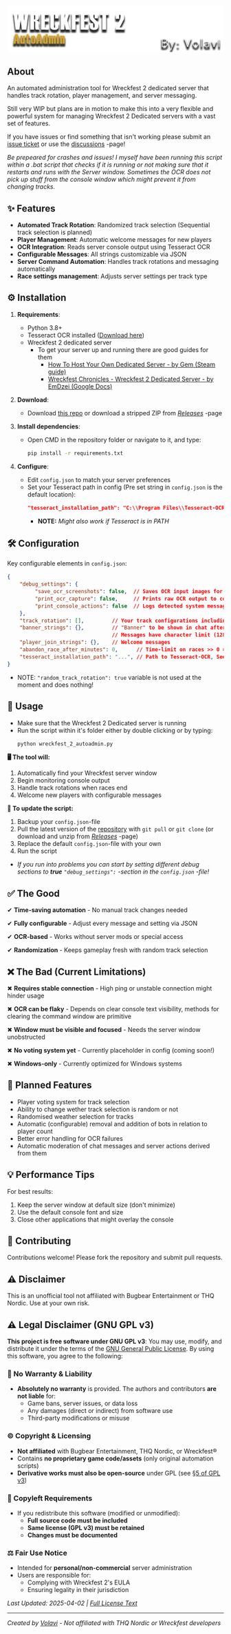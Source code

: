 
![Script banner](images/wreckfest2_autoadmin_script_banner.png)

## About

An automated administration tool for Wreckfest 2 dedicated server that handles track rotation, player management, and server messaging.

Still very WIP but plans are in motion to make this into a very flexible and powerful system for managing Wreckfest 2 Dedicated servers with a vast set of features.

If you have issues or find something that isn't working please submit an [issue ticket](https://github.com/Volavi/Wreckfest-2-Autoadmin/issues) or use the [discussions](https://github.com/Volavi/Wreckfest-2-Autoadmin/discussions) -page!

*Be prepeared for crashes and issues! I myself have been running this script within a .bat script that checks if it is running or not making sure that it restarts and runs with the Server window. Sometimes the OCR does not pick up stuff from the console window which might prevent it from changing tracks.*

## ✨ Features

- **Automated Track Rotation**: Randomized track selection (Sequential track selection is planned)
- **Player Management**: Automatic welcome messages for new players
- **OCR Integration**: Reads server console output using Tesseract OCR
- **Configurable Messages**: All strings customizable via JSON
- **Server Command Automation**: Handles track rotations and messaging automatically
- **Race settings management**: Adjusts server settings per track type

## ⚙️ Installation

1. **Requirements**:
   - Python 3.8+
   - Tesseract OCR installed ([Download here](https://github.com/UB-Mannheim/tesseract/wiki))
   - Wreckfest 2 dedicated server
      - To get your server up and running there are good guides for them
         - [How To Host Your Own Dedicated Server - by Gem (Steam guide)](https://steamcommunity.com/sharedfiles/filedetails/?id=3448545991)
         - [Wreckfest Chronicles - Wreckfest 2 Dedicated Server - by EmDzei (Google Docs)](https://docs.google.com/spreadsheets/d/1r-q9IpdwF9FcYfy9OMheju524rcyO-Vq4_4lX5uB-jc/edit?gid=0#gid=0)
  
2. **Download**: 
   - Download [this repo](https://github.com/Volavi/Wreckfest-2-Autoadmin/archive/refs/heads/main.zip) or download a stripped ZIP from [*Releases*](https://github.com/Volavi/Wreckfest-2-Autoadmin/releases) -page

3. **Install dependencies**:
   - Open CMD in the repository folder or navigate to it, and type:
      ```bash
      pip install -r requirements.txt
      ```
5. **Configure**:
   - Edit `config.json` to match your server preferences
   - Set your Tesseract path in config (Pre set string in `config.json` is the default location):
     ```json
     "tesseract_installation_path": "C:\\Program Files\\Tesseract-OCR\\tesseract.exe"
     ```
      - **NOTE:** *Might also work if Tesseract is in PATH*

## 🛠️ Configuration

   Key configurable elements in `config.json`:
   ```json
   {
       "debug_settings": {
            "save_ocr_screenshots": false,  // Saves OCR input images for debugging
            "print_ocr_capture": false,     // Prints raw OCR output to console
            "print_console_actions": false  // Logs detected system messages
       },
       "track_rotation": [],         // Your track configurations including: laps, bots, damage, etc...
       "banner_strings": {},         // "Banner" to be shown in chat after every race
                                     // Messages have character limit (128)
       "player_join_strings": {},    // Welcome messages
       "abandon_race_after_minutes": 0,      // Time-limit on races >> 0 = no time limit
       "tesseract_installation_path": "...", // Path to Tesseract-OCR, See: "Requirements"
   }
   ```
   - NOTE: `"random_track_rotation": true` variable is not used at the moment and does nothing!
     
## 🚀 Usage

   - Make sure that the Wreckfest 2 Dedicated server is running
   - Run the script within it's folder either by double clicking or by typing:
      ```bash
      python wreckfest_2_autoadmin.py
      ```
   **🖥️ The tool will:**
   
   1. Automatically find your Wreckfest server window
   2. Begin monitoring console output
   3. Handle track rotations when races end
   4. Welcome new players with configurable messages

   **🔄 To update the script:**

   1. Backup your `config.json`-file
   2. Pull the latest version of the [repository](https://github.com/Volavi/Wreckfest-2-Autoadmin/archive/refs/heads/main.zip) with `git pull` or `git clone` (or download and unzip from [*Releases*](https://github.com/Volavi/Wreckfest-2-Autoadmin/releases) -page)
   3. Replace the default `config.json`-file with your own
   4. Run the script

   - *If you run into problems you can start by setting different debug sections to **true** `"debug_settings":` -section in the `config.json` -file!*

## ✅ The Good
   
   ✔ **Time-saving automation** - No manual track changes needed
   
   ✔ **Fully configurable** - Adjust every message and setting via JSON
   
   ✔ **OCR-based** - Works without server mods or special access
   
   ✔ **Randomization** - Keeps gameplay fresh with random track selection

## ❌ The Bad (Current Limitations)

   ✖ **Requires stable connection** - High ping or unstable connection might hinder usage

   ✖ **OCR can be flaky** - Depends on clear console text visibility, methods for clearing the command window are primitive
   
   ✖ **Window must be visible and focused** - Needs the server window unobstructed
   
   ✖ **No voting system yet** - Currently placeholder in config (coming soon!)
   
   ✖ **Windows-only** - Currently optimized for Windows systems

## 🔮 Planned Features

  - Player voting system for track selection
  - Ability to change wether track selection is random or not
  - Randomised weather selection for tracks
  - Automatic (configurable) removal and addition of bots in relation to player count
  - Better error handling for OCR failures
  - Automatic moderation of chat messages and server actions derived from them

## 💡 Performance Tips

   For best results:
   1. Keep the server window at default size (don't minimize)
   2. Use the default console font and size
   3. Close other applications that might overlay the console

## 🤝 Contributing
   Contributions welcome! Please fork the repository and submit pull requests.

## ⚠️ Disclaimer

   This is an unofficial tool not affiliated with Bugbear Entertainment or THQ Nordic. Use at your own risk.

## ⚠️ Legal Disclaimer (GNU GPL v3)

**This project is free software under GNU GPL v3**: You may use, modify, and distribute it under the terms of the [GNU General Public License](LICENSE). By using this software, you agree to the following:

### 📜 No Warranty & Liability
- **Absolutely no warranty** is provided. The authors and contributors **are not liable** for:
  - Game bans, server issues, or data loss
  - Any damages (direct or indirect) from software use
  - Third-party modifications or misuse

### ©️ Copyright & Licensing
- **Not affiliated** with Bugbear Entertainment, THQ Nordic, or Wreckfest®
- Contains **no proprietary game code/assets** (only original automation scripts)
- **Derivative works must also be open-source** under GPL (see [§5 of GPL v3](https://www.gnu.org/licenses/gpl-3.0.en.html#section5))

### 🔄 Copyleft Requirements
- If you redistribute this software (modified or unmodified):
  - **Full source code must be included**
  - **Same license (GPL v3) must be retained**
  - **Changes must be documented**

### ⚖️ Fair Use Notice
- Intended for **personal/non-commercial** server administration
- Users are responsible for:
  - Complying with Wreckfest 2's EULA
  - Ensuring legality in their jurisdiction

*Last Updated: 2025-04-02 | [Full License Text](LICENSE)*

---

*Created by [Volavi](https://github.com/Volavi) - Not affiliated with THQ Nordic or Wreckfest developers*
